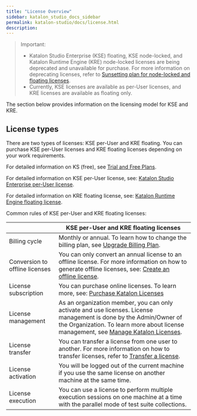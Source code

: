 ```yaml
---
title: "License Overview"
sidebar: katalon_studio_docs_sidebar
permalink: katalon-studio/docs/license.html
description: 
---
```

> Important:
>
> * Katalon Studio Enterprise (KSE) floating, KSE node-locked, and Katalon Runtime Engine (KRE) node-locked licenses are being deprecated and unavailable for purchase. For more information on deprecating licenses, refer to [Sunsetting plan for node-locked and floating licenses](https://docs.katalon.com/katalon-studio/docs/node-locked-floating-license-sunset-plan.html).
> * Currently, KSE licenses are available as per-User licenses, and KRE licenses are available as floating only.

The section below provides information on the licensing model for KSE and KRE.

## License types

There are two types of licenses: KSE per-User and KRE floating. You can purchase KSE per-User licenses and KRE floating licenses depending on your work requirements.

For detailed information on KS (free), see [Trial and Free Plans](https://docs.katalon.com/katalon-studio/docs/trial-free-plans.html).

For detailed information on KSE per-User license, see: [Katalon Studio Enterprise per-User license](https://docs.katalon.com/katalon-studio/docs/kse-per-user-license.html).

For detailed information on KRE floating license, see: [Katalon Runtime Engine floating license](https://docs.katalon.com/katalon-studio/docs/kre-floating-license.html).

Common rules of KSE per-User and KRE floating licenses:

<table>
 	<thead>
 		<tr>
			<th></th>
 			<th>KSE per-User and KRE floating licenses</th>
 		</tr>
	<tbody>
 		<tr>
			<td>Billing cycle</td>
 			<td>Monthly or annual. To learn how to change the billing plan, see <a href="https://docs.katalon.com/katalon-studio/docs/upgrade-subs.html">Upgrade Billing Plan</a>.</td>
		</tr>
		<tr>
			<td>Conversion to offline licenses</td>
			<td>You can only convert an annual license to an offline license. For more information on how to generate offline licenses, see: <a href="https://docs.katalon.com/katalon-studio/docs/grant-katalon-licenses.html#create-an-offline-license">Create an offline license</a>.</td>
 		</tr>
 		<tr>
 			<td>License subscription</td>
 			<td>You can purchase online licenses. To learn more, see: <a href="https://docs.katalon.com/katalon-studio/docs/license-subscription.html">Purchase Katalon Licenses</a></td>
 		</tr>
 		<tr>
 			<td>License management</td>
			<td>As an organization member, you can only activate and use licenses. License management is done by the Admin/Owner of the Organization. To learn more about license management, see <a href="https://docs.katalon.com/katalon-studio/docs/license-management.html">Manage Katalon Licenses</a>.</td>
 		</tr>
 		<tr>
 			<td>License transfer</td>
 			<td>You can transfer a license from one user to another. For more information on how to transfer licenses, refer to <a href="https://docs.katalon.com/katalon-studio/docs/license-management.html#transfer-a-license">Transfer a license</a>.</td>
 		</tr>
 		<tr>
 			<td>License activation</td>
 			<td>You will be logged out of the current machine if you use the same license on another machine at the same time.</td>
 		</tr>
		<tr>
			<td>License execution</td>
			<td>You can use a license to perform multiple execution sessions on one machine at a time with the parallel mode of test suite collections.</td>
		</tr>
 	</tbody>
</table>

